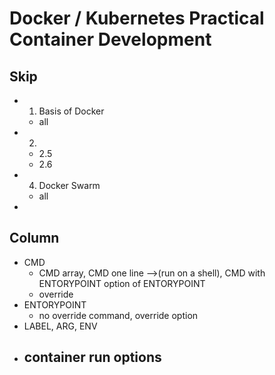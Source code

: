# Docker / Kubernetes Practical Container Development
## Skip
- 1. Basis of Docker
  - all
- 2.
  - 2.5
  - 2.6
- 4. Docker Swarm
  - all
- 

## Column
- CMD 
  - CMD array, CMD one line -->(run on a shell), CMD with ENTORYPOINT option of ENTORYPOINT
  - override
- ENTORYPOINT
  - no override command, override option
- LABEL, ARG, ENV
- container run options
  - 
